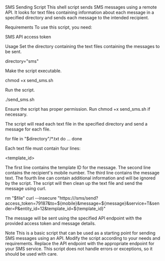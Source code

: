 SMS Sending Script
This shell script sends SMS messages using a remote API. It looks for text files containing information about each message in a specified directory and sends each message to the intended recipient.

Requirements
To use this script, you need:

SMS API access token


Usage
Set the directory containing the text files containing the messages to be sent.

directory="sms"

Make the script executable.

chmod +x send_sms.sh


Run the script.

./send_sms.sh


Ensure the script has proper permission. Run chmod +x send_sms.sh if necessary.

The script will read each text file in the specified directory and send a message for each file.


for file in "$directory"/*.txt
do
   ...
done


Each text file must contain four lines:

<template_id> <mobile> <message> <additional information>

The first line contains the template ID for the message.
The second line contains the recipient's mobile number.
The third line contains the message text.
The fourth line can contain additional information and will be ignored by the script.
The script will then clean up the text file and send the message using curl.

rm "$file"
curl --insecure "https:///sms/send?access_token=79187&to=${mobile}&message=${message}&service=T&sender=P&entity_id=12&template_id=${template_id}"

The message will be sent using the specified API endpoint with the provided access token and message details.

Note
This is a basic script that can be used as a starting point for sending SMS messages using an API. Modify the script according to your needs and requirements.
Replace the API endpoint with the appropriate endpoint for your SMS service.
This script does not handle errors or exceptions, so it should be used with care.

